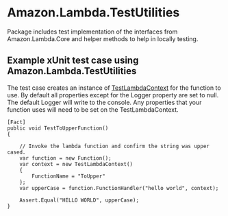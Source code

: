 # Amazon.Lambda.TestUtilities

Package includes test implementation of the interfaces from Amazon.Lambda.Core and helper methods to help in locally testing.

 
 ## Example xUnit test case using Amazon.Lambda.TestUtilities

The test case creates an instance of [TestLambdaContext](/Libraries/src/Amazon.Lambda.TestUtilities/TestLambdaContext.cs) for the function to use. 
By default all properties except for the Logger property are set to null. The default Logger will write to the console. Any properties that your function uses will need to be set
on the TestLambdaContext.
```
[Fact]
public void TestToUpperFunction()
{

    // Invoke the lambda function and confirm the string was upper cased.
    var function = new Function();
    var context = new TestLambdaContext()
    {
        FunctionName = "ToUpper"
    };
    var upperCase = function.FunctionHandler("hello world", context);

    Assert.Equal("HELLO WORLD", upperCase);
}
```
